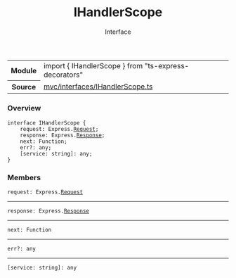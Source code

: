 <header class="symbol-info-header">    <h1 id="ihandlerscope">IHandlerScope</h1>    <label class="symbol-info-type-label interface">Interface</label>      </header>
<section class="symbol-info">      <table class="is-full-width">        <tbody>        <tr>          <th>Module</th>          <td>            <div class="lang-typescript">                <span class="token keyword">import</span> { IHandlerScope }                 <span class="token keyword">from</span>                 <span class="token string">"ts-express-decorators"</span>                            </div>          </td>        </tr>        <tr>          <th>Source</th>          <td>            <a href="https://romakita.github.io/ts-express-decorators/#//blob/v2.3.1/src/mvc/interfaces/IHandlerScope.ts#L0-L0">                mvc/interfaces/IHandlerScope.ts            </a>        </td>        </tr>                </tbody>      </table>    </section>

### Overview

<pre><code class="typescript-lang"><span class="token keyword">interface</span> IHandlerScope <span class="token punctuation">{</span>
    request<span class="token punctuation">:</span> Express.<a href="#api/common/mvc/request"><span class="token">Request</span></a><span class="token punctuation">;</span>
    response<span class="token punctuation">:</span> Express.<a href="#api/common/mvc/response"><span class="token">Response</span></a><span class="token punctuation">;</span>
    next<span class="token punctuation">:</span> Function<span class="token punctuation">;</span>
    err?<span class="token punctuation">:</span> <span class="token keyword">any</span><span class="token punctuation">;</span>
    <span class="token punctuation">[</span>service<span class="token punctuation">:</span> <span class="token keyword">string</span><span class="token punctuation">]</span><span class="token punctuation">:</span> <span class="token keyword">any</span><span class="token punctuation">;</span>
<span class="token punctuation">}</span></code></pre>

### Members

<div class="method-overview"><pre><code class="typescript-lang">request<span class="token punctuation">:</span> Express.<a href="#api/common/mvc/request"><span class="token">Request</span></a></code></pre></div>
<hr />
<div class="method-overview"><pre><code class="typescript-lang">response<span class="token punctuation">:</span> Express.<a href="#api/common/mvc/response"><span class="token">Response</span></a></code></pre></div>
<hr />
<div class="method-overview"><pre><code class="typescript-lang">next<span class="token punctuation">:</span> Function</code></pre></div>
<hr />
<div class="method-overview"><pre><code class="typescript-lang">err?<span class="token punctuation">:</span> <span class="token keyword">any</span></code></pre></div>
<hr />
<div class="method-overview"><pre><code class="typescript-lang"><span class="token punctuation">[</span>service<span class="token punctuation">:</span> <span class="token keyword">string</span><span class="token punctuation">]</span><span class="token punctuation">:</span> <span class="token keyword">any</span></code></pre></div>
